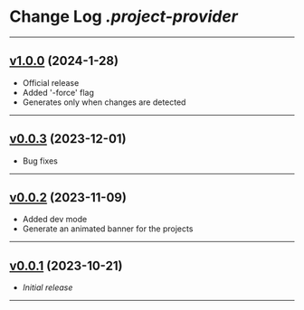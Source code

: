 # Change Log _.project-provider_

---

## [v1.0.0](https://github.com/cophilot/.project-provider/tree/1.0.0) (2024-1-28)

-   Official release
-   Added '-force' flag
-   Generates only when changes are detected

---

## [v0.0.3](https://github.com/cophilot/.project-provider/tree/v0.0.3) (2023-12-01)

-   Bug fixes

---

## [v0.0.2](https://github.com/cophilot/.project-provider/tree/0.0.2) (2023-11-09)

-   Added dev mode
-   Generate an animated banner for the projects

---

## [v0.0.1](https://github.com/cophilot/.project-provider/tree/0.0.1) (2023-10-21)

-   _Initial release_

---

